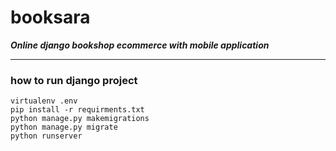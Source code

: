# booksara


_**Online django bookshop ecommerce with mobile application**_

---
### how to run django project

```
virtualenv .env
pip install -r requirments.txt
python manage.py makemigrations
python manage.py migrate
python runserver
```
